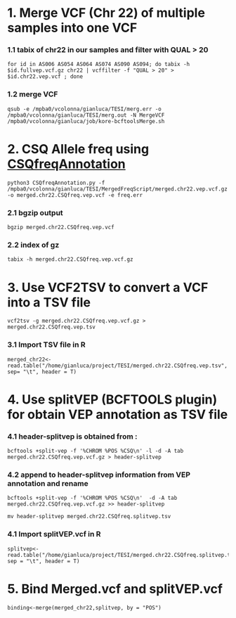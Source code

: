 # 1. Merge VCF (Chr 22) of multiple samples into one VCF 

### 1.1 tabix of chr22 in our samples and filter with QUAL > 20 
```
for id in AS006 AS054 AS064 AS074 AS090 AS094; do tabix -h $id.fullvep.vcf.gz chr22 | vcffilter -f "QUAL > 20" > $id.chr22.vep.vcf ; done
```
### 1.2 merge VCF
```
qsub -e /mpba0/vcolonna/gianluca/TESI/merg.err -o /mpba0/vcolonna/gianluca/TESI/merg.out -N MergeVCF /mpba0/vcolonna/gianluca/job/kore-bcftoolsMerge.sh
```
# 2. CSQ Allele freq using [CSQfreqAnnotation](../filtering/CSQfreqAnnotation.py)
```
python3 CSQfreqAnnotation.py -f /mpba0/vcolonna/gianluca/TESI/MergedFreqScript/merged.chr22.vep.vcf.gz -o merged.chr22.CSQfreq.vep.vcf -e freq.err
```
### 2.1 bgzip output
```
bgzip merged.chr22.CSQfreq.vep.vcf
```
### 2.2 index of gz
```
tabix -h merged.chr22.CSQfreq.vep.vcf.gz
```
# 3. Use VCF2TSV to convert a VCF into a TSV file
```
vcf2tsv -g merged.chr22.CSQfreq.vep.vcf.gz > merged.chr22.CSQfreq.vep.tsv
```
### 3.1 Import TSV file in R
```
merged_chr22<-read.table("/home/gianluca/project/TESI/merged.chr22.CSQfreq.vep.tsv", sep= "\t", header = T)
```
# 4. Use splitVEP (BCFTOOLS plugin) for obtain VEP annotation as TSV file 

### 4.1 header-splitvep is obtained from :
```
bcftools +split-vep -f '%CHROM %POS %CSQ\n' -l -d -A tab merged.chr22.CSQfreq.vep.vcf.gz > header-splitvep
```
### 4.2 append to header-splitvep information from VEP annotation and rename
```
bcftools +split-vep -f '%CHROM %POS %CSQ\n'  -d -A tab merged.chr22.CSQfreq.vep.vcf.gz >> header-splitvep
```
```
mv header-splitvep merged.chr22.CSQfreq.splitvep.tsv
```
### 4.1 Import splitVEP.vcf in R
```
splitvep<-read.table("/home/gianluca/project/TESI/merged.chr22.CSQfreq.splitvep.tsv", sep = "\t", header = T)
```
# 5. Bind Merged.vcf and splitVEP.vcf
```
binding<-merge(merged_chr22,splitvep, by = "POS")
```



